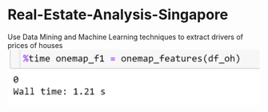 # Real-Estate-Analysis-Singapore
Use Data Mining and Machine Learning techniques to extract drivers of prices of houses
![im](gpu_jn.PNG)
